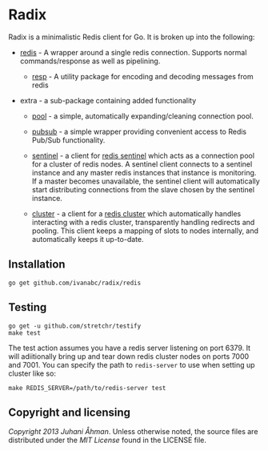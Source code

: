 # Radix

Radix is a minimalistic Redis client for Go. It is broken up into the following:

* [redis](http://godoc.org/github.com/ivanabc/radix/redis) - A wrapper around a
  single redis connection. Supports normal commands/response as well as
  pipelining.

    * [resp](http://godoc.org/github.com/ivanabc/radix/redis/resp) - A utility
      package for encoding and decoding messages from redis

* extra - a sub-package containing added functionality

    * [pool](http://godoc.org/github.com/ivanabc/radix/extra/pool) - a simple,
      automatically expanding/cleaning connection pool.

    * [pubsub](http://godoc.org/github.com/ivanabc/radix/extra/pubsub) - a simple
      wrapper providing convenient access to Redis Pub/Sub functionality.

    * [sentinel](http://godoc.org/github.com/ivanabc/radix/extra/sentinel) - a
      client for [redis sentinel][sentinel] which acts as a connection pool for
      a cluster of redis nodes. A sentinel client connects to a sentinel
      instance and any master redis instances that instance is monitoring. If a
      master becomes unavailable, the sentinel client will automatically start
      distributing connections from the slave chosen by the sentinel instance.

    * [cluster](http://godoc.org/github.com/ivanabc/radix/extra/cluster) - a client
      for a [redis cluster][cluster] which automatically handles interacting
      with a redis cluster, transparently handling redirects and pooling. This
      client keeps a mapping of slots to nodes internally, and automatically
      keeps it up-to-date.

## Installation

    go get github.com/ivanabc/radix/redis

## Testing

    go get -u github.com/stretchr/testify
    make test

The test action assumes you have a redis server listening on port 6379. It will
adiitionally bring up and tear down redis cluster nodes on ports 7000 and 7001.
You can specify the path to `redis-server` to use when setting up cluster like
so:

    make REDIS_SERVER=/path/to/redis-server test

## Copyright and licensing

*Copyright 2013 Juhani Åhman*.
Unless otherwise noted, the source files are distributed under the
*MIT License* found in the LICENSE file.

[sentinel]: http://redis.io/topics/sentinel
[cluster]: http://redis.io/topics/cluster-spec
